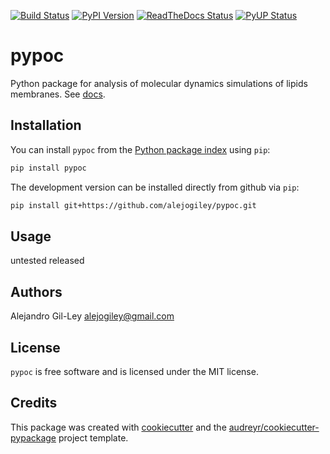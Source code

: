 
[![Build Status](https://img.shields.io/travis/alejogiley/pypoc.svg)](https://travis-ci.org/alejogiley/pypoc)
[![PyPI Version](https://img.shields.io/pypi/v/pypoc.svg)](https://pypi.org/pypi/pypoc)
[![ReadTheDocs Status](https://readthedocs.org/projects/pypoc/badge/?badge=latest)](https://readthedocs.org/projects/pypoc/?badge=latest)
[![PyUP Status](https://pyup.io/repos/github/alejogiley/pypoc/shield.svg)](https://pyup.io/repos/github/alejogiley/pypoc/)

pypoc
======

Python package for analysis of molecular dynamics simulations of lipids membranes.
See [docs](http://pypoc.readthedocs.org/en/latest/).

Installation
------------

You can install `pypoc` from the [Python package index](https://pypi.python.org/pypi/pypoc) using `pip`:
```bash
pip install pypoc
```
The development version can be installed directly from github via `pip`:
```bash
pip install git+https://github.com/alejogiley/pypoc.git
```

Usage
-----

untested released

Authors
-------

Alejandro Gil-Ley <alejogiley@gmail.com>

License
-------

`pypoc` is free software and is licensed under the MIT license.

Credits
-------

This package was created with [cookiecutter](https://github.com/audreyr/cookiecutter) and the [audreyr/cookiecutter-pypackage](https://github.com/audreyr/cookiecutter-pypackage) project template.
